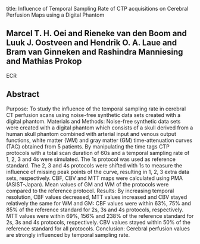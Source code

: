 title: Influence of Temporal Sampling Rate of CTP acquisitions on Cerebral Perfusion Maps using a Digital Phantom

## Marcel T. H. Oei and Rieneke van den Boom and Luuk J. Oostveen and Hendrik O. A. Laue and Bram van Ginneken and Rashindra Manniesing and Mathias Prokop
ECR


## Abstract
Purpose: To study the influence of the temporal sampling rate in cerebral CT perfusion scans using noise-free synthetic data sets created with a digital phantom. Materials and Methods: Noise-free synthetic data sets were created with a digital phantom which consists of a skull derived from a human skull phantom combined with arterial input and venous output functions, white matter (WM) and gray matter (GM) time-attenuation curves (TAC) obtained from 5 patients. By manipulating the time tags CTP protocols with a total scan duration of 60s and a temporal sampling rate of 1, 2, 3 and 4s were simulated. The 1s protocol was used as reference standard. The 2, 3 and 4s protocols were shifted with 1s to measure the influence of missing peak points of the curve, resulting in 1, 2, 3 extra data sets, respectively. CBF, CBV and MTT maps were calculated using PMA (ASIST-Japan). Mean values of GM and WM of the protocols were compared to the reference protocol. Results: By increasing temporal resolution, CBF values decreased, MTT values increased and CBV stayed relatively the same for WM and GM: CBF values were within 63%, 75% and 85% of the reference standard for 2s, 3s and 4s protocols, respectively. MTT values were within 69%, 156% and 238% of the reference standard for 2s, 3s and 4s protocols, respectively. CBV values stayed within 50% of the reference standard for all protocols. Conclusion: Cerebral perfusion values are strongly influenced by temporal sampling rate.

